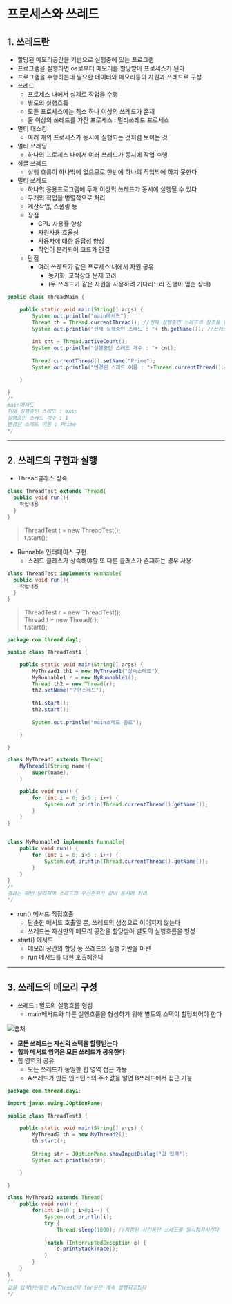 # 프로세스와 쓰레드
## 1. 쓰레드란
- 할당된 메모리공간을 기반으로 실행중에 있는 프로그램
- 프로그램을 실행하면 os로부터 메모리를 할당받아 프로세스가 된다
- 프로그램을 수행하는데 필요한 데이터와 메모리등의 자원과 쓰레드로 구성
- 쓰레드
  - 프로세스 내에서 실제로 작업을 수행
  - 별도의 실행흐름
  - 모든 프로세스에는 최소 하나 이상의 쓰레드가 존재
  - 둘 이상의 쓰레드를 가진 프로세스 : 멀티쓰레드 프로세스
- 멀티 태스킹
  - 여러 개의 프로세스가 동시에 실행되는 것처럼 보이는 것
- 멀티 쓰레딩
  - 하나의 프로세스 내에서 여러 쓰레드가 동시에 작업 수행
- 싱글 쓰레드
  - 실행 흐름이 하나밖에 없으므로 한번에 하나의 작업밖에 하지 못한다
- 멀티 쓰레드
  - 하나의 응용프로그램에 두개 이상의 쓰레드가 동시에 실행될 수 있다
  - 두개의 작업을 병렬적으로 처리
  - 계산작업, 스풀링 등
  - 장점
    - CPU 사용률 향상
    - 자원사용 효율성
    - 사용자에 대한 응답성 향상
    - 작업이 분리되어 코드가 간결
  - 단점
    - 여러 쓰레드가 같은 프로세스 내에서 자원 공유
      - 동기화, 교착상태 문제 고려
      - (두 쓰레드가 같은 자원을 사용하려 기다리느라 진행이 멈춘 상태)   

```java
public class ThreadMain {

	public static void main(String[] args) {
		System.out.println("main메서드");
		Thread th = Thread.currentThread(); //현재 실행중인 쓰레드의 참조를 반환
		System.out.println("현재 실행중인 스레드 : "+ th.getName()); //쓰레드의 이름을 반환
		
		int cnt = Thread.activeCount();
		System.out.println("실행중인 스레드 개수 : "+ cnt);
		
		Thread.currentThread().setName("Prime");
		System.out.println("변경된 스레드 이름 : "+Thread.currentThread().getName());

	}

}
/*
main메서드
현재 실행중인 스레드 : main
실행중인 스레드 개수 : 1
변경된 스레드 이름 : Prime
*/
```
***

## 2. 쓰레드의 구현과 실행
- Thread클래스 상속   
```java
class ThreadTest extends Thread{
  public void run(){
    작업내용
  }
}
```   
> ThreadTest t = new ThreadTest();   
> t.start();


- Runnable 인터페이스 구현
  - 스레드 클레스가 상속해야할 또 다른 클래스가 존재하는 경우 사용   

```java
class ThreadTest implements Runnable{
  public void run(){
    작업내용
  }
}
```   
> ThreadTest r = new ThreadTest();   
> Thread t = new Thread(r);   
> t.start();   

```java
package com.thread.day1;

public class ThreadTest1 {

	public static void main(String[] args) {
		MyThread1 th1 = new MyThread1("상속스레드");
		MyRunnable1 r = new MyRunnable1();
		Thread th2 = new Thread(r);
		th2.setName("구현스레드");
		
		th1.start();
		th2.start();
		
		System.out.println("main스레드 종료");

	}

}

class MyThread1 extends Thread{
	MyThread1(String name){
		super(name);
	}

	public void run() {
		for (int i = 0; i<5 ; i++) {
			System.out.println(Thread.currentThread().getName());
		}
	}
}


class MyRunnable1 implements Runnable{
	public void run() {
		for (int i = 0; i<5 ; i++) {
			System.out.println(Thread.currentThread().getName());
		}
	}
}
/*
결과는 매번 달라지며 스레드의 우선순위가 같아 동시에 처리
*/
```

- run() 메서드 직접호출
	- 단순한 메서드 호출일 뿐, 쓰레드의 생성으로 이어지지 않는다
	- 쓰레드는 자신만의 메모리 공간을 할당받아 별도의 실행흐름을 형성
- start() 메서드
	- 메모리 공간의 할당 등 쓰레드의 실행 기반을 마련
	- run 메서드를 대힌 호출해준다   

***

## 3. 쓰레드의 메모리 구성
- 쓰레드 : 별도의 실행흐름 형성
	- main메서드와 다른 실행흐름을 형성하기 위해 별도의 스택이 할당되어야 한다   

![캡처](https://user-images.githubusercontent.com/99188096/163298347-5b48c11e-35d5-4565-b77b-8fc459bd2bc1.PNG)   

- **모든 쓰레드는 자신의 스택을 할당받는다**
- **힙과 메서드 영역은 모든 쓰레드가 공유한다**
- 힙 영역의 공유
	- 모든 쓰레드가 동일한 힙 영역 접근 가능
	- A쓰레드가 만든 인스턴스의 주소값을 알면 B쓰레드에서 접근 가능   

```java
package com.thread.day1;

import javax.swing.JOptionPane;

public class ThreadTest3 {

	public static void main(String[] args) {
		MyThread2 th = new MyThread2();
		th.start();
		
		String str = JOptionPane.showInputDialog("값 입력");
		System.out.println(str);

	}

}

class MyThread2 extends Thread{
	public void run() {
		for(int i=10 ; i>0;i--) {
			System.out.println(i);
			try {
				Thread.sleep(1000); //지정된 시간동안 쓰레드를 일시정지시킨다
				
			}catch (InterruptedException e) {
				e.printStackTrace();
			}
		}
	}
}
/*
값을 입력받는동안 MyThread의 for문은 계속 실행되고있다
*/
```
